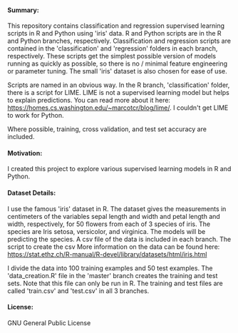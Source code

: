 #### Summary:
This repository contains classification and regression supervised learning scripts in R and Python using 'iris' data.
R and Python scripts are in the R and Python branches, respectively.
Classification and regression scripts are contained in the 'classification' and 'regression' folders in each branch, respectively.
These scripts get the simplest possible version of models running as quickly as possible, so there is no / minimal feature engineering or parameter tuning.
The small 'iris' dataset is also chosen for ease of use.

Scripts are named in an obvious way. In the R branch, 'classification' folder, there is a script for LIME. LIME is not a supervised learning model but helps to explain predictions. You can read more about it here: https://homes.cs.washington.edu/~marcotcr/blog/lime/. I couldn't get LIME to work for Python.

Where possible, training, cross validation, and test set accuracy are included.

#### Motivation:
I created this project to explore various supervised learning models in R and Python.

#### Dataset Details:
I use the famous 'iris' dataset in R.
The dataset gives the measurements in centimeters of the variables sepal length and width and petal length and width, respectively, for 50 flowers from each of 3 species of iris. The species are Iris setosa, versicolor, and virginica.
The models will be predicting the species.
A csv file of the data is included in each branch. The script to create the csv
More information on the data can be found here:
https://stat.ethz.ch/R-manual/R-devel/library/datasets/html/iris.html

I divide the data into 100 training examples and 50 test examples.
The 'data_creation.R' file in the 'master' branch creates the training and test sets.
Note that this file can only be run in R.
The training and test files are called 'train.csv' and 'test.csv' in all 3 branches.

#### License:
GNU General Public License
